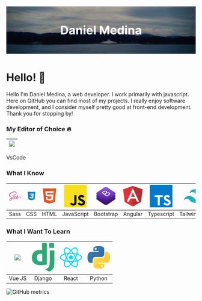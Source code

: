 # [![dannermm header](https://raw.githubusercontent.com/dnrm/dnrm/master/img/banner.png)](https://dannermm.com)

# Hello! :wave:

Hello I'm Daniel Medina, a web developer. I work primarily with javascript. Here on GitHub you can find most of my projects. I really enjoy software development, and I consider myself pretty good at front-end development. Thank you for stopping by!

### My Editor of Choice :fire:

| <img src="https://iseif.dev/wp-content/uploads/2019/06/vscode-logo.png" width="60"> |
|:---:|
VsCode

### What I Know
| <img src="https://raw.githubusercontent.com/Dannermm/Dannermm/master/img/sass.png " width="60"> | <img src="https://raw.githubusercontent.com/Dannermm/Dannermm/master/img/css.png" width="60"> | <img src="https://raw.githubusercontent.com/Dannermm/Dannermm/master/img/html.png" width="60"> | <img src="https://raw.githubusercontent.com/Dannermm/Dannermm/master/img/js.png" width="60"> | <img src="https://raw.githubusercontent.com/Dannermm/Dannermm/master/img/bootstrap.png" width="60"> | <img src="https://raw.githubusercontent.com/dnrm/dnrm/master/img/angular.svg" width="60"> | <img src="https://raw.githubusercontent.com/Dannermm/Dannermm/master/img/typescript.png" width="60"> | <img src="https://raw.githubusercontent.com/dnrm/dnrm/master/img/tailwindcss.png" width="60"> | <img src="https://raw.githubusercontent.com/Dannermm/Dannermm/master/img/jquery.png" width="60"> | <img src="https://raw.githubusercontent.com/Dannermm/Dannermm/master/img/nodejs.png" width="60">
|:---:|:---:|:---:|:---:|:---:|:---:|:---:|:---:|:--:|:--:|
Sass | CSS | HTML | JavaScript | Bootstrap | Angular | Typescript | TailwindCSS | jQuery | NodeJS

### What I Want To Learn

| <img src="https://upload.wikimedia.org/wikipedia/commons/thumb/9/95/Vue.js_Logo_2.svg/1200px-Vue.js_Logo_2.svg.png" width="60"> | <img src="https://raw.githubusercontent.com/Dannermm/Dannermm/master/img/django.png" width="60"> | <img src="https://raw.githubusercontent.com/Dannermm/Dannermm/master/img/react.png" width="60"> | <img src="https://raw.githubusercontent.com/Dannermm/Dannermm/master/img/python.png" width="60">
|:---:|:--:|:---:|:---:|
Vue JS | Django | React | Python


![GitHub metrics](https://metrics.lecoq.io/dnrm?isocalendar=1&languages=1&isocalendar.duration=half-year&config.timezone=America%2FMexico_City)
